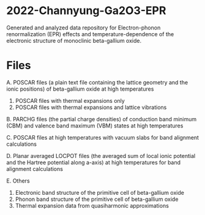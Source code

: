 # 2022-Channyung-Ga2O3-EPR
Generated and analyzed data repository for Electron-phonon renormalization (EPR) effects and temperature-dependence of the electronic structure of monoclinic beta-gallium oxide.
# Files
A. POSCAR files (a plain text file containing the lattice geometry and the ionic positions) of beta-gallium oxide at high temperatures
  1) POSCAR files with thermal expansions only
  2) POSCAR files with thermal expansions and lattice vibrations

B. PARCHG files (the partial charge densities) of conduction band minimum (CBM) and valence band maximum (VBM) states at high temperatures

C. POSCAR files at high temperatures with vacuum slabs for band alignment calculations

D. Planar averaged LOCPOT files (the averaged sum of local ionic potential and the Hartree potential along a-axis) at high temperatures for band alignment calculations

E. Others
  1) Electronic band structure of the primitive cell of beta-gallium oxide
  2) Phonon band structure of the primitive cell of beta-gallium oxide
  3) Thermal expansion data from quasiharmonic approximations
